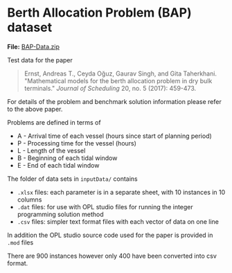 # Berth Allocation Problem (BAP) dataset

**File:** [BAP-Data.zip](data/BAP-Data.zip)

Test data for the paper 

> Ernst, Andreas T., Ceyda Oğuz, Gaurav Singh, and Gita Taherkhani. "Mathematical models for the berth allocation problem in dry bulk terminals." _Journal of Scheduling_ 20, no. 5 (2017): 459-473.

For details of the problem and benchmark solution information please refer to the above paper.

 

Problems are defined in terms of

* A - Arrival time of each vessel (hours since start of planning period)
* P - Processing time for the vessel (hours)
* L - Length of the vessel
* B - Beginning of each tidal window
* E - End of each tidal window

The folder of data sets in `inputData/` contains

- `.xlsx` files: each parameter is in a separate sheet, with 10 instances in 10 columns
- `.dat` files: for use with OPL studio files for running the integer programming solution method
- `.csv` files: simpler text format files with each vector of data on one line
 

In addition the OPL studio source code used for the paper is provided in `.mod` files

 
There are 900 instances however only 400 have been converted into csv format. 
 

